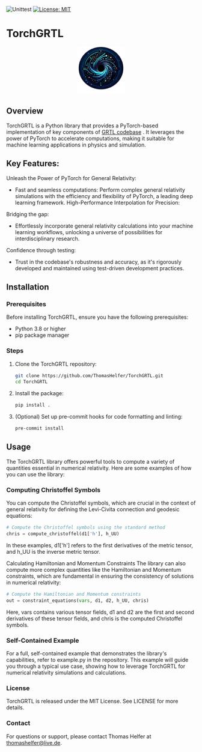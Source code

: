 ![Unittest](https://github.com/ThomasHelfer/TorchGRTL/actions/workflows/actions.yml/badge.svg)
[![License: MIT](https://img.shields.io/badge/License-MIT-red.svg)](https://opensource.org/licenses/MIT)


# TorchGRTL
<p align="center">
    <img src="https://github.com/ThomasHelfer/TorchGRTL/blob/main/img/logo_cropped.png" alt="no alignment" width="25%" height="auto"/>
</p>



## Overview
TorchGRTL is a Python library that provides a PyTorch-based implementation of key components of [GRTL codebase](https://example.com](https://github.com/GRTLCollaboration/GRChombo)) . It leverages the power of PyTorch to accelerate computations, making it suitable for machine learning applications in physics and simulation.

## Key Features:

Unleash the Power of PyTorch for General Relativity:

- Fast and seamless computations: Perform complex general relativity simulations with the efficiency and flexibility of PyTorch, a leading deep learning framework.
High-Performance Interpolation for Precision:

Bridging the gap: 
 - Effortlessly incorporate general relativity calculations into your machine learning workflows, unlocking a universe of possibilities for interdisciplinary research.

Confidence through testing: 
 - Trust in the codebase's robustness and accuracy, as it's rigorously developed and maintained using test-driven development practices.

## Installation

### Prerequisites
Before installing TorchGRTL, ensure you have the following prerequisites:
- Python 3.8 or higher
- pip package manager

### Steps
1. Clone the TorchGRTL repository:

   ```bash
   git clone https://github.com/ThomasHelfer/TorchGRTL.git
   cd TorchGRTL
   ```

2. Install the package:

   ```bash
   pip install .
   ```
3. (Optional) Set up pre-commit hooks for code formatting and linting:

   ```bash
   pre-commit install
   ```

## Usage

   The TorchGRTL library offers powerful tools to compute a variety of quantities essential in numerical relativity. Here are some examples of how you can use the library:

### Computing Christoffel Symbols

   You can compute the Christoffel symbols, which are crucial in the context of general relativity for defining the Levi-Civita connection and geodesic equations:

   ```python
   # Compute the Christoffel symbols using the standard method
   chris = compute_christoffel(d1['h'], h_UU)
   ```

   In these examples, d1['h'] refers to the first derivatives of the metric tensor, and h_UU is the inverse metric tensor.

   Calculating Hamiltonian and Momentum Constraints
   The library can also compute more complex quantities like the Hamiltonian and Momentum constraints, which are fundamental in ensuring the consistency of solutions in numerical relativity:

   ```python
   # Compute the Hamiltonian and Momentum constraints
   out = constraint_equations(vars, d1, d2, h_UU, chris)
   ```
   Here, vars contains various tensor fields, d1 and d2 are the first and second derivatives of these tensor fields, and chris is the computed Christoffel symbols.

### Self-Contained Example
   For a full, self-contained example that demonstrates the library's capabilities, refer to example.py in the repository. This example will guide you through a typical use case, showing how to leverage TorchGRTL for numerical relativity simulations and calculations.

### License

TorchGRTL is released under the MIT License. See LICENSE for more details.

### Contact

For questions or support, please contact Thomas Helfer at thomashelfer@live.de.
